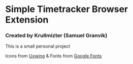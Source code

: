 # Simple Timetracker Browser Extension
### Created by Krullmizter (Samuel Granvik)

This is a small personal project 

Icons from [Uxwing](https://uxwing.com/) & Fonts from [Google Fonts](https://fonts.google.com/)